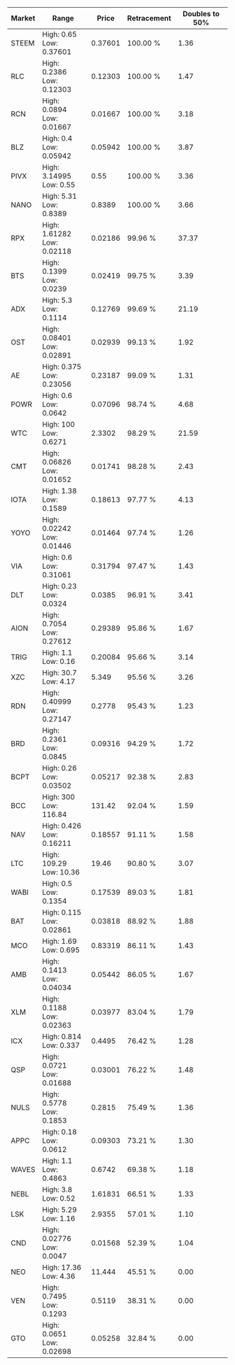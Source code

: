 | Market | Range | Price| Retracement | Doubles to 50% |
| --- | --- | --- | --- | --- |
| STEEM | High: 0.65<br />Low: 0.37601 | 0.37601 | 100.00 % | 1.36 |
| RLC | High: 0.2386<br />Low: 0.12303 | 0.12303 | 100.00 % | 1.47 |
| RCN | High: 0.0894<br />Low: 0.01667 | 0.01667 | 100.00 % | 3.18 |
| BLZ | High: 0.4<br />Low: 0.05942 | 0.05942 | 100.00 % | 3.87 |
| PIVX | High: 3.14995<br />Low: 0.55 | 0.55 | 100.00 % | 3.36 |
| NANO | High: 5.31<br />Low: 0.8389 | 0.8389 | 100.00 % | 3.66 |
| RPX | High: 1.61282<br />Low: 0.02118 | 0.02186 | 99.96 % | 37.37 |
| BTS | High: 0.1399<br />Low: 0.0239 | 0.02419 | 99.75 % | 3.39 |
| ADX | High: 5.3<br />Low: 0.1114 | 0.12769 | 99.69 % | 21.19 |
| OST | High: 0.08401<br />Low: 0.02891 | 0.02939 | 99.13 % | 1.92 |
| AE | High: 0.375<br />Low: 0.23056 | 0.23187 | 99.09 % | 1.31 |
| POWR | High: 0.6<br />Low: 0.0642 | 0.07096 | 98.74 % | 4.68 |
| WTC | High: 100<br />Low: 0.6271 | 2.3302 | 98.29 % | 21.59 |
| CMT | High: 0.06826<br />Low: 0.01652 | 0.01741 | 98.28 % | 2.43 |
| IOTA | High: 1.38<br />Low: 0.1589 | 0.18613 | 97.77 % | 4.13 |
| YOYO | High: 0.02242<br />Low: 0.01446 | 0.01464 | 97.74 % | 1.26 |
| VIA | High: 0.6<br />Low: 0.31061 | 0.31794 | 97.47 % | 1.43 |
| DLT | High: 0.23<br />Low: 0.0324 | 0.0385 | 96.91 % | 3.41 |
| AION | High: 0.7054<br />Low: 0.27612 | 0.29389 | 95.86 % | 1.67 |
| TRIG | High: 1.1<br />Low: 0.16 | 0.20084 | 95.66 % | 3.14 |
| XZC | High: 30.7<br />Low: 4.17 | 5.349 | 95.56 % | 3.26 |
| RDN | High: 0.40999<br />Low: 0.27147 | 0.2778 | 95.43 % | 1.23 |
| BRD | High: 0.2361<br />Low: 0.0845 | 0.09316 | 94.29 % | 1.72 |
| BCPT | High: 0.26<br />Low: 0.03502 | 0.05217 | 92.38 % | 2.83 |
| BCC | High: 300<br />Low: 116.84 | 131.42 | 92.04 % | 1.59 |
| NAV | High: 0.426<br />Low: 0.16211 | 0.18557 | 91.11 % | 1.58 |
| LTC | High: 109.29<br />Low: 10.36 | 19.46 | 90.80 % | 3.07 |
| WABI | High: 0.5<br />Low: 0.1354 | 0.17539 | 89.03 % | 1.81 |
| BAT | High: 0.115<br />Low: 0.02861 | 0.03818 | 88.92 % | 1.88 |
| MCO | High: 1.69<br />Low: 0.695 | 0.83319 | 86.11 % | 1.43 |
| AMB | High: 0.1413<br />Low: 0.04034 | 0.05442 | 86.05 % | 1.67 |
| XLM | High: 0.1188<br />Low: 0.02363 | 0.03977 | 83.04 % | 1.79 |
| ICX | High: 0.814<br />Low: 0.337 | 0.4495 | 76.42 % | 1.28 |
| QSP | High: 0.0721<br />Low: 0.01688 | 0.03001 | 76.22 % | 1.48 |
| NULS | High: 0.5778<br />Low: 0.1853 | 0.2815 | 75.49 % | 1.36 |
| APPC | High: 0.18<br />Low: 0.0612 | 0.09303 | 73.21 % | 1.30 |
| WAVES | High: 1.1<br />Low: 0.4863 | 0.6742 | 69.38 % | 1.18 |
| NEBL | High: 3.8<br />Low: 0.52 | 1.61831 | 66.51 % | 1.33 |
| LSK | High: 5.29<br />Low: 1.16 | 2.9355 | 57.01 % | 1.10 |
| CND | High: 0.02776<br />Low: 0.0047 | 0.01568 | 52.39 % | 1.04 |
| NEO | High: 17.36<br />Low: 4.36 | 11.444 | 45.51 % | 0.00 |
| VEN | High: 0.7495<br />Low: 0.1293 | 0.5119 | 38.31 % | 0.00 |
| GTO | High: 0.0651<br />Low: 0.02698 | 0.05258 | 32.84 % | 0.00 |
